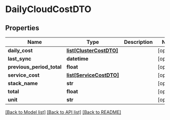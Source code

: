# DailyCloudCostDTO

## Properties
Name | Type | Description | Notes
------------ | ------------- | ------------- | -------------
**daily_cost** | [**list[ClusterCostDTO]**](ClusterCostDTO.md) |  | [optional] 
**last_sync** | **datetime** |  | [optional] 
**previous_period_total** | **float** |  | [optional] 
**service_cost** | [**list[ServiceCostDTO]**](ServiceCostDTO.md) |  | [optional] 
**stack_name** | **str** |  | [optional] 
**total** | **float** |  | [optional] 
**unit** | **str** |  | [optional] 

[[Back to Model list]](../README.md#documentation-for-models) [[Back to API list]](../README.md#documentation-for-api-endpoints) [[Back to README]](../README.md)

